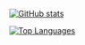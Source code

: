 [![GitHub stats](https://github-readme-stats.vercel.app/api?username=otpidusmatar)](https://github.com/anuraghazra/github-readme-stats)

[![Top Languages](https://github-readme-stats.vercel.app/api/top-langs/?username=otpidusmatar)](https://github.com/anuraghazra/github-readme-stats)

<!--
**otpidusmatar/otpidusmatar** is a ✨ _special_ ✨ repository because its `README.md` (this file) appears on your GitHub profile.

Here are some ideas to get you started:

- 🔭 I’m currently working on ...
- 🌱 I’m currently learning ...
- 👯 I’m looking to collaborate on ...
- 🤔 I’m looking for help with ...
- 💬 Ask me about ...
- 📫 How to reach me: ...
- 😄 Pronouns: ...
- ⚡ Fun fact: ...
-->
